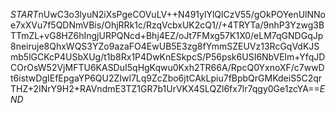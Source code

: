 $START$nUwC3o3lyuN2iXsPgeCOVuLV++N491ylYlQlCzV55/gOkPOYenUlNNoe7xXVu7f5QDNmVBis/OhjRRk1c/RzqVcbxUK2cQ1//+4TRYTa/9nhP3Yzwg3BTTmZL+vG8HZ6hIngjURPQNcd+Bhj4EZ/oJt7FMxg57K1X0/eLM7qGNDGqJp8neiruje8QhxWQS3YZo9azaFO4EwUB5E3zg8fYmmSZEUVz13RcGqVdKJSmb5lGCKcP4USbXUg/t1b8Rx1P4DwKnESkpcS/P56psk6USI6NbVElm+YfqJDCOrOsW52VjMFTU6KASDuI5qHgKqwu0Kxh2TR66A/RpcQ0YxnoXF/c7wwDt6istwDgIEfEpgaYP6QU2ZIwl7Lq9ZcZbo6jtCAkLpiu7fBpbQrGMKdeiS5C2qrTHZ+2INrY9H2+RAVndmE3TZ1GR7b1UrVKX4SLQZl6fx7lr7qgy0Ge1zcYA==$END$